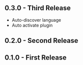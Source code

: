 ## 0.3.0 - Third Release
* Auto-discover language
* Auto activate plugin
## 0.2.0 - Second Release
## 0.1.0 - First Release
